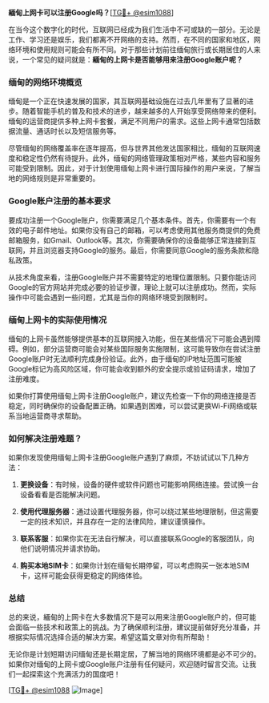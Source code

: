 **緬甸上网卡可以注册Google吗？**[[TG💪+ @esim1088](https://t.me/s/esim1088)]

在当今这个数字化的时代，互联网已经成为我们生活中不可或缺的一部分。无论是工作、学习还是娱乐，我们都离不开网络的支持。然而，在不同的国家和地区，网络环境和使用规则可能会有所不同。对于那些计划前往缅甸旅行或长期居住的人来说，一个常见的疑问就是：**緬甸的上网卡是否能够用来注册Google账户呢？**

### 缅甸的网络环境概览

缅甸是一个正在快速发展的国家，其互联网基础设施在过去几年里有了显著的进步。随着智能手机的普及和技术的进步，越来越多的人开始享受网络带来的便利。缅甸的运营商提供多种上网卡套餐，满足不同用户的需求。这些上网卡通常包括数据流量、通话时长以及短信服务等。

尽管缅甸的网络覆盖率在逐年提高，但与世界其他发达国家相比，缅甸的互联网速度和稳定性仍然有待提升。此外，缅甸的网络管理政策相对严格，某些内容和服务可能受到限制。因此，对于计划使用缅甸上网卡进行国际操作的用户来说，了解当地的网络规则是非常重要的。

### Google账户注册的基本要求

要成功注册一个Google账户，你需要满足几个基本条件。首先，你需要有一个有效的电子邮件地址。如果你没有自己的邮箱，可以考虑使用其他服务商提供的免费邮箱服务，如Gmail、Outlook等。其次，你需要确保你的设备能够正常连接到互联网，并且浏览器支持Google的服务。最后，你需要同意Google的服务条款和隐私政策。

从技术角度来看，注册Google账户并不需要特定的地理位置限制。只要你能访问Google的官方网站并完成必要的验证步骤，理论上就可以注册成功。然而，实际操作中可能会遇到一些问题，尤其是当你的网络环境受到限制时。

### 缅甸上网卡的实际使用情况

缅甸的上网卡虽然能够提供基本的互联网接入功能，但在某些情况下可能会遇到障碍。例如，部分运营商可能会对某些国际服务实施限制，这可能导致你在尝试注册Google账户时无法顺利完成身份验证。此外，由于缅甸的IP地址范围可能被Google标记为高风险区域，你可能会收到额外的安全提示或验证码请求，增加了注册难度。

如果你打算使用缅甸上网卡注册Google账户，建议先检查一下你的网络连接是否稳定，同时确保你的设备配置正确。如果遇到困难，可以尝试更换Wi-Fi网络或联系当地运营商寻求帮助。

### 如何解决注册难题？

如果你发现使用缅甸上网卡注册Google账户遇到了麻烦，不妨试试以下几种方法：

1. **更换设备**：有时候，设备的硬件或软件问题也可能影响网络连接。尝试换一台设备看看是否能解决问题。
   
2. **使用代理服务器**：通过设置代理服务器，你可以绕过某些地理限制，但这需要一定的技术知识，并且存在一定的法律风险，建议谨慎操作。

3. **联系客服**：如果你实在无法自行解决，可以直接联系Google的客服团队，向他们说明情况并请求协助。

4. **购买本地SIM卡**：如果你计划在缅甸长期停留，可以考虑购买一张本地SIM卡，这样可能会获得更稳定的网络体验。

### 总结

总的来说，緬甸的上网卡在大多数情况下是可以用来注册Google账户的，但可能会面临一些技术和政策上的挑战。为了确保顺利注册，建议提前做好充分准备，并根据实际情况选择合适的解决方案。希望这篇文章对你有所帮助！

无论你是计划短期访问缅甸还是长期定居，了解当地的网络环境都是必不可少的。如果你对缅甸的上网卡或Google账户注册有任何疑问，欢迎随时留言交流。让我们一起探索这个充满活力的国度吧！

[[TG💪+ @esim1088](https://t.me/s/esim1088) ![Image](https://i.postimg.cc/4NQfJmqS/Snipaste-2025-05-13-00-14-12.png)]